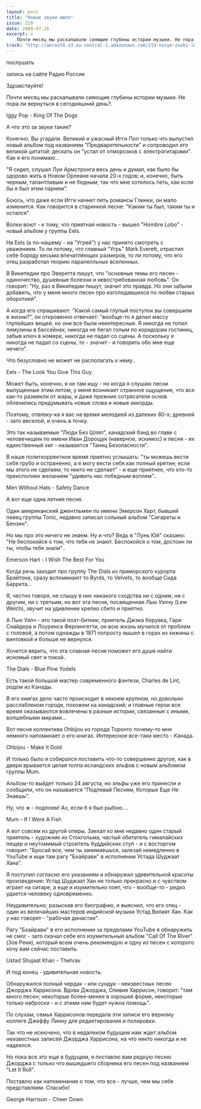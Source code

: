 ```yaml
---
layout: post
title: "Новые звуки июля"
issue: 219
date: 2009-07-26
excerpt: >
    Почти месяц мы раскапывали сияющие глубины истории музыки. Не пора ли вернуться в сегодняшний день?.
track: "http://aerost8.s3.eu-central-1.amazonaws.com/219-novye-zvuki-leta-09.mp3"
---
```


послушать

запись на сайте Радио России

Здравствуйте!

Почти месяц мы раскапывали сияющие глубины истории музыки. Не пора ли вернуться в сегодняшний день?.

Iggy Pop - King Of The Dogs

А что это за звуки такие?

Конечно. Вы угадали. Великий и ужасный Игги Поп только что выпустил новый альбом под названием "Предварительности" и сопроводил его великой цитатой: дескать он "устал от отморозков с электрогитарами". Как я его понимаю...

"Я сидел, слушал Луи Армстронга весь день и думал, как было бы здорово жить в Новом Орлеане начала 20-х годов; и, конечно, быть черным, талантливым и не бедным; так что мне хотелось петь, как если бы я был этим парнем".

Боюсь, что даже если Игги начнет петь романсы Глинки, он мало изменится. Как говорится в старинной песне: "Каким ты был, таким ты и остался".

Волки воют - к тому, что приятная новость - вышел "Hombre Lobo" - новый альбом у группы Eels.

На Eels (а по-нашему - на "Угрей") у нас принято смотреть с уважением. То ли потому, что главный "Угрь" Mark Everett, отрастил себе бороду весьма впечатляющих размеров, то ли потому, что его отец разработал теорию паралелльных вселенных.

В Википедии про Эверетта пишут, что "основные темы его песен - одиночество, душевные болезни и невостребованная любовь". Он говорит: "Ну, раз в Википедии пишут, значит это правда. Но они забыли добавить, что у меня много песен про изголодавшихся по любви старых оборотней".

А когда его спрашивают: "Какой самый глупый поступок вы совершили в жизни?", он откровенно отвечает: "вообще-то я делал массу глупейших вещей, но они все были неинтересные. Я никогда не топил лимузины в бассейнах, никогда не бегал голым по коридорам гостиниц, забыв ключ в номере, никогда не падал со сцены. А поскольку я никогда не падал со сцены, то - значит - и говорить обо мне еще нечего".

Что безусловно не может не располагать к нему..

Eels - The Look You Give This Guy

Может быть, конечно, я не там ищу - но когда я слушаю песни выпущенные этим летом, у меня возникает странное ощущение, что все как-то размякли от жары, и даже прежние сотрясатели основ обленились придумывать новые слова и новые аккорды.

Поэтому, отвлеку-ка я вас на время мелодией из далеких 80-х; древней - зато веселой, и очень в точку.

Это так называемые "Люди Без Шляп", канадский бэнд во главе с человечищем по имени Иван Дорощук (наверное, эскимос) и песня - их единственный хит - называется "Танец Безопасности".

В наше политкорректное время приятно услышать: "ты можешь вести себя грубо и остраненно, а я могу вести себя как полный кретин; если мы этого не сделаем, то никто не сделает" - и еще приятнее, что кто-то преисполнен желанием "удивить нас победным воплем"..

Men Without Hats - Safety Dance

А вот еще одна летняя песня.

Один американский джентльмен по имени Эмерсон Харт, бывший певец группы Tonic, недавно записал сольный альбом "Сигареты и Бензин".

Но мы про это ничего не знаем. Ну и что? Ведь в "Лунь Юй" сказано: "Не беспокойся о том, что тебя не знают. Беспокойся о том, достоин ли ты, чтобы тебя знали"..

Emerson Hart - I Wish The Best For You

Когда речь заходит про группу The Dials из приморского курорта Брайтона, сразу вспоминают то Byrds, то Velvets, то вообще Сида Баррета...

Я, честно говоря, не слышу в них никакого сходства ни с одним, ни с другим, ни с третьим, но вот эта песня, посвященная Лью Уэлчу (Lew Welch), звучит на удивление крепко сбито и приятно.

А Лью Уэлч - это такой поэт-битник, приятель Джэка Керуака, Гари Снайдера и Лоуренса Ферлингетти, он всю жизнь мучился от проблем с головой, а потом однажды в 1971 попросту вышел в горах из хижины с винтовкой и больше не вернулся.

Хочется верить, что эта славная песня поможет его душе найти искомый свет и покой..

The Dials - Blue Pine Yodels

Есть такой большой мастер современного фэнтези, Charles de Lint, родом из Канады.

В его книгах дело часто происходит в некоем крупном, но довольно расслабленом городе, похожем на канадский; и главные герои все время оказываются вовлечены в разные истории, связанные с иными, волшебными мирами...

Вот песня коллектива Ohbijou из города Торонто почему-то мне немного напоминает о его книгах. Интересное все-таки место - Канада.

Ohbijou - Make It Gold

И только было я собирался поставить что-то совершенно другое, как в двери врывается целая толпа исландских эльфов с новым альбомом группы Mum.

Альбом-то выйдет только 24 августа, но эльфы уже его принесли и сообщили, что он называется "Подпевай Песням, Которые Еще Не Знаешь".

Ну, что ж - подпоем! Ах, если б я был рыбою....

Mum - If I Were A Fish

А вот совсем из другой оперы. Заехал ко мне недавно один старый приятель - художник из Стокгольма, частый обитатель гималайских пещер и неутомимый строитель буддийских ступ - и с восторгом говорит: "Бросай все, чем ты занимаешься, залезай немедленно в YouTube и ищи там рагу "Бхайрави" в исполнении Устада Шуджаат Хана".

Я поступил согласно его указаниям и обнаружил удивительной красоты произведение: Устад Шуджаат Хан не только прекрасно и с чувством играет на ситаре, а еще и изумительно поет, что - вообще-то - редко удается человеку одновременно.

Неудивительно; разыскав его биографию, я выяснил, что его отец - один из величайших мастеров индийской музыки Устад Вилаят Хан. Как у нас говорят - "рабочая династия".

Рагу "Бхайрави" в его исполнении за пределами YouTube я обнаружить не смог - зато скачал себе его изумительный альбом "Call Of The River" (Зов Реки), который всем очень рекомендую и одну из песен с которого хочу вам сейчас поставить.

Ustad Shujaat Khan - Thehrav

И под конец - удивительная новость.

Обнаружился полный чердак - или сундук - неизвестных песен Джорджа Харрисона. Вдова Джорджа, Оливия Харрисон, говорит: "там много песен; некоторые более-менее в хорошей форме, некоторые только наброски - и с этими нам будет нужна помощь".

По слухам, семья Харрисонов передала эти записи его верному коллеге Джеффу Линну для редактирования и полировки.

Так что не искючено, что в недалеком будущем нам ждет альбом неизвестных записей Джорджа Харрисона, на что никто никогда и не надеялся.

Но пока все это еще в будущем, я поставлю вам редкую песню Джорджа с только что вышедшего сборника его песен под названием "Let It Roll".

Поставлю как напоминание о том, что все - лучше, чем мы себе представляем. Спасибо!

George Harrison - Cheer Down

